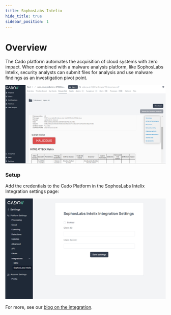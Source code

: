 ```yaml
---
title: SophosLabs Intelix
hide_title: true
sidebar_position: 1
---
```


# Overview

The Cado platform automates the acquisition of cloud systems with zero impact. When combined with a malware analysis platform, like SophosLabs Intelix, security analysts can submit files for analysis and use malware findings as an investigation pivot point. 


![Intelix](/img/intelix_screenshot.png)


### Setup

Add the credentials to the Cado Platform in the SophosLabs Intelix Integration settings page:

![Setup](/img/intelix_setup.png)


For more, see our [blog on the integration](https://www.cadosecurity.com/intelligence-driven-cloud-incident-response-with-cado-response-and-sophoslabs-intelix/).

